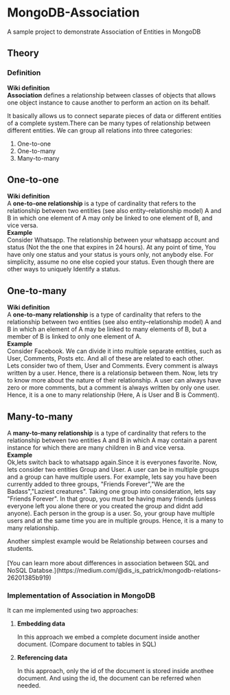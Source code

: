 <h1> MongoDB-Association </h1>
A sample project to demonstrate Association of Entities in MongoDB

<h2> Theory </h2>

<h3> Definition </h3>
<p>
<strong>Wiki definition</strong><br/>
<strong>Association</strong> defines a relationship between classes of objects that allows one object instance to cause another to perform an action on its behalf. 
  
It basically allows us to connect separate pieces of data or different entities of a complete system.There can be many types of relationship between different entities. We can group all relations into three categories:<br />
<ol>
  <li>One-to-one</li>
  <li>One-to-many</li>
  <li>Many-to-many</li>
 </ol>
 </p>
<h2> One-to-one </h2>
<p>
<strong>Wiki definition</strong><br/>
  A <strong>one-to-one relationship</strong> is a type of cardinality that refers to the relationship between two entities (see also entity–relationship model) A and B in which one element of A may only be linked to one element of B, and vice versa.<br/>
  <strong>Example</strong><br/>Consider Whatsapp. The relationship between your whatsapp account and status (Not the the one that expires in 24 hours). At any point of time, You have only one status and your status is yours only, not anybody else. For simplicity, assume no one else copied your status. Even though there are other ways to uniquely Identify a status. 
</p>
<h2> One-to-many </h2>
<p>
<strong>Wiki definition</strong><br/>
  A <strong>one-to-many relationship</strong> is a type of cardinality that refers to the relationship between two entities (see also entity–relationship model) A and B in which an element of A may be linked to many elements of B, but a member of B is linked to only one element of A.
  <br/><strong>Example</strong><br/>
  Consider Facebook. We can divide it into multiple separate entities, such as User, Comments, Posts etc. And all of these are related to each other.<br/>
  Lets consider two of them, User and Comments. Every comment is always written by a user. Hence, there is a relationsip between them. Now, lets try to know more about the nature of their relationship. A user can always have zero or more comments, but a comment is always written by only one user. Hence, it is a one to many relationship (Here, A is User and B is Comment).<br/>
  </p>
<h2> Many-to-many </h2>
<p>
  A <strong>many-to-many relationship</strong> is a type of cardinality that refers to the relationship between two entities A and B in which A may contain a parent instance for which there are many children in B and vice versa.
  <br/><strong>Example</strong><br/>
   Ok,lets switch back to whatsapp again.Since it is everyones favorite. Now, lets consider two entities Group and User. A user can be in multiple groups and a group can have multiple users. For example, lets say you have been currently added to three groups, "Friends Forever","We are the Badass","Laziest creatures". Taking one group into consideration, lets say "Friends Forever". In that group, you must be having many friends (unless everyone left you alone there or you created the group and didnt add anyone). Each person in the group is a user. So, your group have multiple users and at the same time you are in multiple groups. Hence, it is a many to many relationship.
  </p> 
   Another simplest example would be Relationship between courses and students.
   <br /><br />
 [You can learn more about differences in association between SQL and NoSQL Databse.](https://medium.com/@dis_is_patrick/mongodb-relations-26201385b919)
 
<h3> Implementation of Association in MongoDB </h3>
<p> It can me implemented using two approaches:<br/>
  <ol>
    <li>
      <strong>Embedding data</strong>
      <p>In this approach we embed a complete document inside another document. (Compare document to tables in SQL)
      </p>
    </li>
    <li>
    <strong>Referencing data</strong>
      <p>In this approach, only the id of the document is stored inside anothee document. And using the id, the document can       be referred when needed.</p>
    </li>
    </ol>
     </p>   

 
   
